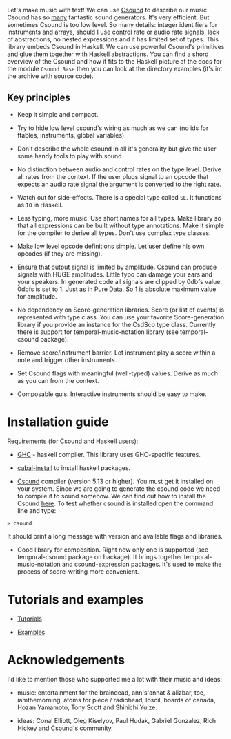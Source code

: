 

Let's make music with text! We can use [Csound](http://www.csounds.com/) to describe our music. Csound has 
so [many](http://www.csounds.com/manual/html/PartOpcodesOverview.html) fantastic sound generators.
It's very efficient. But sometimes Csound is too low level. So many details: integer identifiers for instruments 
and arrays, should I use control rate or audio rate signals, lack of abstractions, no nested expressions and it has limited set of types. 
This library embeds Csound in Haskell. We can use powerful Csound's primitives and glue them
together with Haskell abstractions. You can find a shord overview of the Csound and how it
fits to the Haskell picture at the docs for the module `Csound.Base` then you can look at 
the directory examples (it's int the archive with source code).

Key principles
-------------------------

* Keep it simple and compact.

* Try to hide low level csound's wiring as much as we can (no ids for ftables, instruments, global variables).

* Don't describe the whole csound in all it's generality 
    but give the user some handy tools to play with sound.

* No distinction between audio and control rates on the type level. 
    Derive all rates from the context. If the user plugs signal to 
    an opcode that expects an audio rate signal the argument is converted to the right rate.
  
* Watch out for side-effects. There is a special type called `SE`. It functions as `IO` in Haskell.     

* Less typing, more music. Use short names for all types. Make library 
    so that all expressions can be built without type annotations. 
    Make it simple for the compiler to derive all types. Don't use complex type classes.

* Make low level opcode definitions simple. Let user define his own opcodes (if they are missing).

* Ensure that output signal is limited by amplitude. Csound can produce 
    signals with HUGE amplitudes. Little typo can damage your ears 
    and your speakers. In generated code all signals are clipped 
    by 0dbfs value. 0dbfs is set to 1. Just as in Pure Data. 
    So 1 is absolute maximum value for amplitude. 

* No dependency on Score-generation libraries. Score (or list of events) 
    is represented with type class. You can use your favorite Score-generation 
    library if you provide an instance for the CsdSco type class. Currently 
    there is support for temporal-music-notation library (see temporal-csound package).

* Remove score/instrument barrier. Let instrument play a score within a note 
    and trigger other instruments. 

* Set Csound flags with meaningful (well-typed) values. 
        Derive as much as you can from the context.

* Composable guis. Interactive instruments should be easy to make.

Installation guide
===========================

Requirements (for Csound and Haskell users):

*   [GHC](http://www.haskell.org/ghc/) - haskell compiler. This library uses GHC-specific features.

*   [cabal-install](http://www.haskell.org/cabal/) to install haskell packages.

*   [Csound](http://www.csounds.com/) compiler (version 5.13 or higher). You must get it installed on your system.
    Since we are going to generate the csound code we need to compile it to sound somehow.
    We can find out how to install the Csound [here](http://www.csounds.com/). 
    To test whether csound is installed open the command line and type:

~~~
> csound
~~~

It should print a long message with version and available flags and libraries.

* Good library for composition. Right now only one is supported (see temporal-csound package on hackage).
    It brings together temporal-music-notation and csound-expression packages.
    It's used to make the process of score-writing more convenient.

Tutorials and examples
===========================

* [Tutorials](https://github.com/anton-k/csound-expression/tree/master/tutorial)

* [Examples](https://github.com/anton-k/csound-expression/tree/master/examples)


Acknowledgements 
=============================

I'd like to mention those who supported me a lot with their music and ideas:

* music: entertainment for the braindead, ann's'annat & alizbar, toe, iamthemorning, atoms for piece / radiohead, 
    loscil, boards of canada, Hozan Yamamoto, Tony Scott and Shinichi Yuize. 

* ideas: Conal Elliott, Oleg Kiselyov, Paul Hudak, Gabriel Gonzalez, Rich Hickey and Csound's community.

